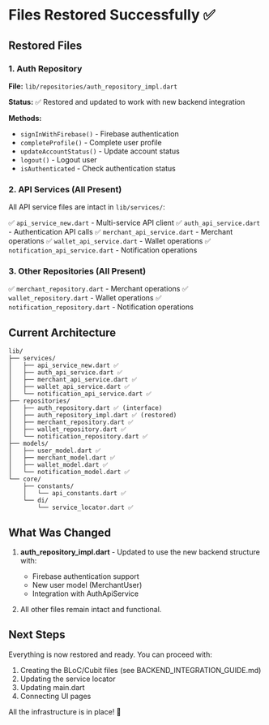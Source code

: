 # Files Restored Successfully ✅

## Restored Files

### 1. Auth Repository
**File:** `lib/repositories/auth_repository_impl.dart`

**Status:** ✅ Restored and updated to work with new backend integration

**Methods:**
- `signInWithFirebase()` - Firebase authentication
- `completeProfile()` - Complete user profile
- `updateAccountStatus()` - Update account status
- `logout()` - Logout user
- `isAuthenticated` - Check authentication status

### 2. API Services (All Present)
All API service files are intact in `lib/services/`:

✅ `api_service_new.dart` - Multi-service API client
✅ `auth_api_service.dart` - Authentication API calls
✅ `merchant_api_service.dart` - Merchant operations
✅ `wallet_api_service.dart` - Wallet operations
✅ `notification_api_service.dart` - Notification operations

### 3. Other Repositories (All Present)
✅ `merchant_repository.dart` - Merchant operations
✅ `wallet_repository.dart` - Wallet operations
✅ `notification_repository.dart` - Notification operations

## Current Architecture

```
lib/
├── services/
│   ├── api_service_new.dart ✅
│   ├── auth_api_service.dart ✅
│   ├── merchant_api_service.dart ✅
│   ├── wallet_api_service.dart ✅
│   └── notification_api_service.dart ✅
├── repositories/
│   ├── auth_repository.dart ✅ (interface)
│   ├── auth_repository_impl.dart ✅ (restored)
│   ├── merchant_repository.dart ✅
│   ├── wallet_repository.dart ✅
│   └── notification_repository.dart ✅
├── models/
│   ├── user_model.dart ✅
│   ├── merchant_model.dart ✅
│   ├── wallet_model.dart ✅
│   └── notification_model.dart ✅
└── core/
    ├── constants/
    │   └── api_constants.dart ✅
    └── di/
        └── service_locator.dart ✅
```

## What Was Changed

1. **auth_repository_impl.dart** - Updated to use the new backend structure with:
   - Firebase authentication support
   - New user model (MerchantUser)
   - Integration with AuthApiService

2. All other files remain intact and functional.

## Next Steps

Everything is now restored and ready. You can proceed with:

1. Creating the BLoC/Cubit files (see BACKEND_INTEGRATION_GUIDE.md)
2. Updating the service locator
3. Updating main.dart
4. Connecting UI pages

All the infrastructure is in place! 🚀

